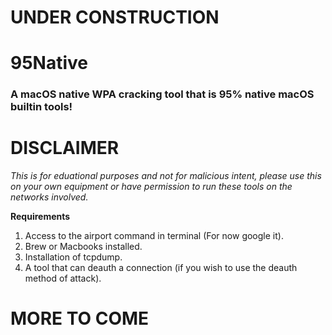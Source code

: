 # **UNDER CONSTRUCTION**
# **95Native**
### A macOS native WPA cracking tool that is 95% native macOS builtin tools!

# **DISCLAIMER** 
*This is for eduational purposes and not for malicious intent, please use this on your own equipment or have permission to run these tools on the networks involved.*

**Requirements**
1. Access to the airport command in terminal (For now google it).
2. Brew or Macbooks installed.
3. Installation of tcpdump.
4. A tool that can deauth a connection (if you wish to use the deauth method of attack).

# **MORE TO COME**

